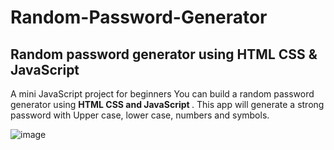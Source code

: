 # Random-Password-Generator
## Random password generator using HTML CSS &amp; JavaScript

A mini JavaScript project for beginners
You can build a random password generator using <b> HTML CSS and JavaScript </b>. This app will generate a strong password with Upper case, lower case, numbers and symbols.

![image](https://github.com/adiba-ahona/Random-Password-Generator/assets/54130340/2016a95b-e297-4c88-a4d2-053c2c1802e9)
